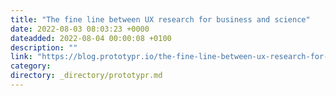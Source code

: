 ```yaml
---
title: "The fine line between UX research for business and science"
date: 2022-08-03 08:03:23 +0000
dateadded: 2022-08-04 00:00:08 +0100
description: ""
link: "https://blog.prototypr.io/the-fine-line-between-ux-research-for-business-and-science-fac8ab34a252?source=rss----eb297ea1161a---4"
category:
directory: _directory/prototypr.md
---
```

